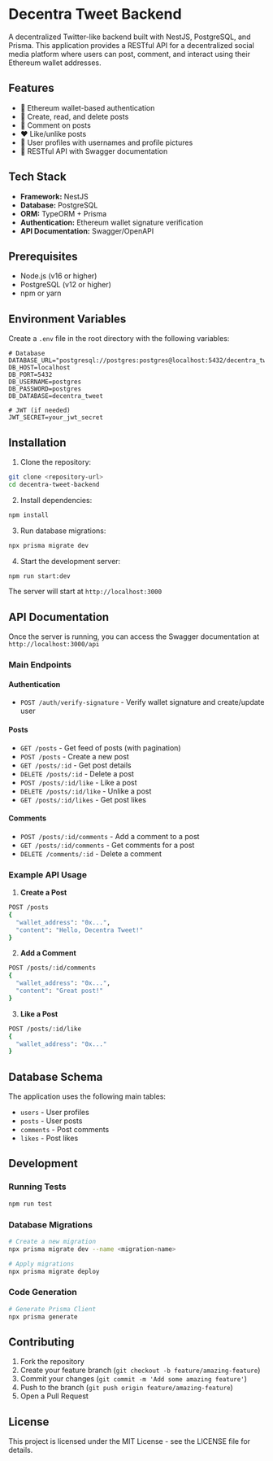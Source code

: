 # Decentra Tweet Backend

A decentralized Twitter-like backend built with NestJS, PostgreSQL, and Prisma. This application provides a RESTful API for a decentralized social media platform where users can post, comment, and interact using their Ethereum wallet addresses.

## Features

- 🔐 Ethereum wallet-based authentication
- 📝 Create, read, and delete posts
- 💬 Comment on posts
- ❤️ Like/unlike posts
- 👤 User profiles with usernames and profile pictures
- 📱 RESTful API with Swagger documentation

## Tech Stack

- **Framework:** NestJS
- **Database:** PostgreSQL
- **ORM:** TypeORM + Prisma
- **Authentication:** Ethereum wallet signature verification
- **API Documentation:** Swagger/OpenAPI

## Prerequisites

- Node.js (v16 or higher)
- PostgreSQL (v12 or higher)
- npm or yarn

## Environment Variables

Create a `.env` file in the root directory with the following variables:

```env
# Database
DATABASE_URL="postgresql://postgres:postgres@localhost:5432/decentra_tweet"
DB_HOST=localhost
DB_PORT=5432
DB_USERNAME=postgres
DB_PASSWORD=postgres
DB_DATABASE=decentra_tweet

# JWT (if needed)
JWT_SECRET=your_jwt_secret
```

## Installation

1. Clone the repository:
```bash
git clone <repository-url>
cd decentra-tweet-backend
```

2. Install dependencies:
```bash
npm install
```

3. Run database migrations:
```bash
npx prisma migrate dev
```

4. Start the development server:
```bash
npm run start:dev
```

The server will start at `http://localhost:3000`

## API Documentation

Once the server is running, you can access the Swagger documentation at `http://localhost:3000/api`

### Main Endpoints

#### Authentication
- `POST /auth/verify-signature` - Verify wallet signature and create/update user

#### Posts
- `GET /posts` - Get feed of posts (with pagination)
- `POST /posts` - Create a new post
- `GET /posts/:id` - Get post details
- `DELETE /posts/:id` - Delete a post
- `POST /posts/:id/like` - Like a post
- `DELETE /posts/:id/like` - Unlike a post
- `GET /posts/:id/likes` - Get post likes

#### Comments
- `POST /posts/:id/comments` - Add a comment to a post
- `GET /posts/:id/comments` - Get comments for a post
- `DELETE /comments/:id` - Delete a comment

### Example API Usage

1. **Create a Post**
```bash
POST /posts
{
  "wallet_address": "0x...",
  "content": "Hello, Decentra Tweet!"
}
```

2. **Add a Comment**
```bash
POST /posts/:id/comments
{
  "wallet_address": "0x...",
  "content": "Great post!"
}
```

3. **Like a Post**
```bash
POST /posts/:id/like
{
  "wallet_address": "0x..."
}
```

## Database Schema

The application uses the following main tables:

- `users` - User profiles
- `posts` - User posts
- `comments` - Post comments
- `likes` - Post likes

## Development

### Running Tests
```bash
npm run test
```

### Database Migrations
```bash
# Create a new migration
npx prisma migrate dev --name <migration-name>

# Apply migrations
npx prisma migrate deploy
```

### Code Generation
```bash
# Generate Prisma Client
npx prisma generate
```

## Contributing

1. Fork the repository
2. Create your feature branch (`git checkout -b feature/amazing-feature`)
3. Commit your changes (`git commit -m 'Add some amazing feature'`)
4. Push to the branch (`git push origin feature/amazing-feature`)
5. Open a Pull Request

## License

This project is licensed under the MIT License - see the LICENSE file for details.
